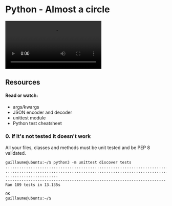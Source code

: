 # Python - Almost a circle

![Error](https://s3.amazonaws.com/intranet-projects-files/holbertonschool-higher-level_programming+/331/giphy.mp4)



## Resources


#### Read or watch:
* args/kwargs
* JSON encoder and decoder
* unittest module
* Python test cheatsheet


###  0. If it's not tested it doesn't work
All your files, classes and methods must be unit tested and be PEP 8 validated.

 ```
 guillaume@ubuntu:~/$ python3 -m unittest discover tests
...................................................................................
...................................................................................
.......................
----------------------------------------------------------------------
Ran 189 tests in 13.135s

OK
guillaume@ubuntu:~/$
 ```